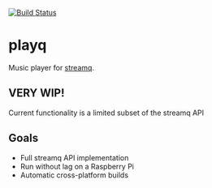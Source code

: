 [![Build Status](https://travis-ci.org/NGnius/playq.svg?branch=master)](https://travis-ci.org/NGnius/playq)

# playq
Music player for [streamq](https://github.com/NGnius/streamq).

## VERY WIP!
Current functionality is a limited subset of the streamq API

## Goals
* Full streamq API implementation
* Run without lag on a Raspberry Pi
* Automatic cross-platform builds
